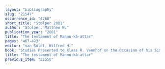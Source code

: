 ```yaml
---
layout: "bibliography"
slug: "21547"
occurrence_id: "4768"
short_title: "Stolper 2001"
author: "Stolper, Matthew W."
publication_year: "2001"
title: "The testament of Mannu-kâ-attar"
pages: "467-473"
editor: "van Soldt, Wilfred H."
book: "Studies Presented to Klaas R. Veenhof on the Occasion of his Sixty-Fifth Birthday, Fs. Veenhof, PIHANS 89 (Leiden)"
title: "The testament of Mannu-kâ-attar"
previous_item: "21550"
---
```

